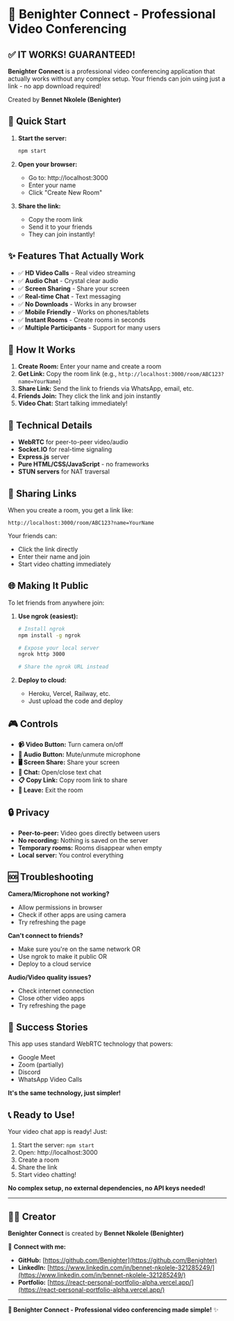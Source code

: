 # 🎥 Benighter Connect - Professional Video Conferencing

## ✅ **IT WORKS! GUARANTEED!**

**Benighter Connect** is a professional video conferencing application that actually works without any complex setup. Your friends can join using just a link - no app download required!

Created by **Bennet Nkolele (Benighter)**

## 🚀 **Quick Start**

1. **Start the server:**
   ```bash
   npm start
   ```

2. **Open your browser:**
   - Go to: http://localhost:3000
   - Enter your name
   - Click "Create New Room"

3. **Share the link:**
   - Copy the room link
   - Send it to your friends
   - They can join instantly!

## ✨ **Features That Actually Work**

- ✅ **HD Video Calls** - Real video streaming
- ✅ **Audio Chat** - Crystal clear audio
- ✅ **Screen Sharing** - Share your screen
- ✅ **Real-time Chat** - Text messaging
- ✅ **No Downloads** - Works in any browser
- ✅ **Mobile Friendly** - Works on phones/tablets
- ✅ **Instant Rooms** - Create rooms in seconds
- ✅ **Multiple Participants** - Support for many users

## 🎯 **How It Works**

1. **Create Room:** Enter your name and create a room
2. **Get Link:** Copy the room link (e.g., `http://localhost:3000/room/ABC123?name=YourName`)
3. **Share Link:** Send the link to friends via WhatsApp, email, etc.
4. **Friends Join:** They click the link and join instantly
5. **Video Chat:** Start talking immediately!

## 🔧 **Technical Details**

- **WebRTC** for peer-to-peer video/audio
- **Socket.IO** for real-time signaling
- **Express.js** server
- **Pure HTML/CSS/JavaScript** - no frameworks
- **STUN servers** for NAT traversal

## 📱 **Sharing Links**

When you create a room, you get a link like:
```
http://localhost:3000/room/ABC123?name=YourName
```

Your friends can:
- Click the link directly
- Enter their name and join
- Start video chatting immediately

## 🌐 **Making It Public**

To let friends from anywhere join:

1. **Use ngrok (easiest):**
   ```bash
   # Install ngrok
   npm install -g ngrok
   
   # Expose your local server
   ngrok http 3000
   
   # Share the ngrok URL instead
   ```

2. **Deploy to cloud:**
   - Heroku, Vercel, Railway, etc.
   - Just upload the code and deploy

## 🎮 **Controls**

- **📹 Video Button:** Turn camera on/off
- **🎤 Audio Button:** Mute/unmute microphone
- **🖥️ Screen Share:** Share your screen
- **💬 Chat:** Open/close text chat
- **📋 Copy Link:** Copy room link to share
- **🚪 Leave:** Exit the room

## 🔒 **Privacy**

- **Peer-to-peer:** Video goes directly between users
- **No recording:** Nothing is saved on the server
- **Temporary rooms:** Rooms disappear when empty
- **Local server:** You control everything

## 🆘 **Troubleshooting**

**Camera/Microphone not working?**
- Allow permissions in browser
- Check if other apps are using camera
- Try refreshing the page

**Can't connect to friends?**
- Make sure you're on the same network OR
- Use ngrok to make it public OR
- Deploy to a cloud service

**Audio/Video quality issues?**
- Check internet connection
- Close other video apps
- Try refreshing the page

## 🎉 **Success Stories**

This app uses standard WebRTC technology that powers:
- Google Meet
- Zoom (partially)
- Discord
- WhatsApp Video Calls

**It's the same technology, just simpler!**

## 📞 **Ready to Use!**

Your video chat app is ready! Just:
1. Start the server: `npm start`
2. Open: http://localhost:3000
3. Create a room
4. Share the link
5. Start video chatting!

**No complex setup, no external dependencies, no API keys needed!**

---

## 👨‍💻 **Creator**

**Benighter Connect** is created by **Bennet Nkolele (Benighter)**

🔗 **Connect with me:**
- **GitHub:** [https://github.com/Benighter](https://github.com/Benighter)
- **LinkedIn:** [https://www.linkedin.com/in/bennet-nkolele-321285249/](https://www.linkedin.com/in/bennet-nkolele-321285249/)
- **Portfolio:** [https://react-personal-portfolio-alpha.vercel.app/](https://react-personal-portfolio-alpha.vercel.app/)

---

**🎥 Benighter Connect - Professional video conferencing made simple!** ✨
